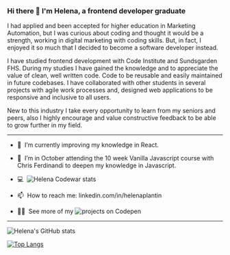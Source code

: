 ### Hi there 👋 I'm Helena, a frontend developer graduate

I had applied and been accepted for higher education in Marketing Automation, but I was curious about coding and thought it would be a strength, working in digital marketing with coding skills. But, in fact, I enjoyed it so much that I decided to become a software developer instead.

I have studied frontend development with Code Institute and Sundsgarden FHS. During my studies I have gained the knowledge and to appreciate the value of clean, well written code. Code to be reusable and easily maintained in future codebases. I have collaborated with other students in several projects with agile work processes and, designed web applications to be responsive and inclusive to all users.

New to this industry I take every opportunity to learn from my seniors and peers, also I highly encourage and value constructive feedback to be able to grow further in my field. 

<hr>

- 🌻&nbsp; I’m currently improving my knowledge in React.

- 🌱&nbsp; I’m in October attending the 10 week Vanilla Javascript course with Chris Ferdinandi to deepen my knowledge in Javascript.

- 💻&nbsp; ![Helena Codewar stats](https://www.codewars.com/users/Helena-p/badges/small)

- 📫&nbsp; How to reach me: linkedin.com/in/helenaplantin

- 👩‍💻&nbsp; See more of my ![projects on Codepen](https://codepen.io/helena-p)
<hr>


![Helena's GitHub stats](https://github-readme-stats.vercel.app/api?username=Helena-p&show_icons=true&theme=gruvbox)


[![Top Langs](https://github-readme-stats.vercel.app/api/top-langs/?username=Helena-p&layout=compact&theme=gruvbox)](https://github.com/Helena-p/github-readme-stats)

